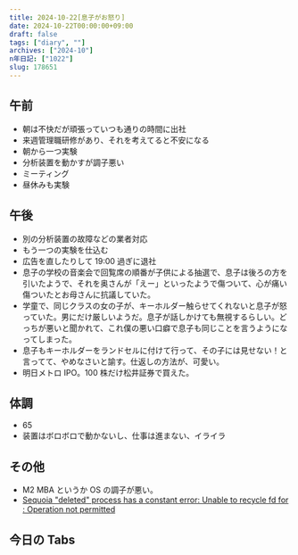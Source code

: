 ```yaml
---
title: 2024-10-22[息子がお怒り]
date: 2024-10-22T00:00:00+09:00
draft: false
tags: ["diary", ""]
archives: ["2024-10"]
n年日記: ["1022"]
slug: 178651
---
```


## 午前

- 朝は不快だが頑張っていつも通りの時間に出社
- 来週管理職研修があり、それを考えてると不安になる
- 朝から一つ実験
- 分析装置を動かすが調子悪い
- ミーティング
- 昼休みも実験

## 午後

- 別の分析装置の故障などの業者対応
- もう一つの実験を仕込む
- 広告を直したりして 19:00 過ぎに退社
- 息子の学校の音楽会で回覧席の順番が子供による抽選で、息子は後ろの方を引いたようで、それを奥さんが「えー」といったようで傷ついて、心が痛い傷ついたとお母さんに抗議していた。
- 学童で、同じクラスの女の子が、キーホルダー触らせてくれないと息子が怒っていた。男にだけ厳しいようだ。息子が話しかけても無視するらしい。どっちが悪いと聞かれて、これ僕の悪い口癖で息子も同じことを言うようになってしまった。
- 息子もキーホルダーをランドセルに付けて行って、その子には見せない！と言ってて、やめなさいと諭す。仕返しの方法が、可愛い。
- 明日メトロ IPO。100 株だけ松井証券で買えた。

## 体調

- 65
- 装置はボロボロで動かないし、仕事は進まない、イライラ

## その他

- M2 MBA というか OS の調子が悪い。
- [Sequoia "deleted" process has a constant error: Unable to recycle fd for <private>: Operation not permitted](https://www.reddit.com/r/MacOS/comments/1g3pmuq/sequoia_deleted_process_has_a_constant_error/)

## 今日の Tabs
